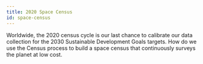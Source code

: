 ```yaml
---
title: 2020 Space Census
id: space-census
---
```

Worldwide, the 2020 census cycle is our last chance to calibrate our data collection for the 2030 Sustainable Development Goals targets. How do we use the Census process to build a space census that continuously surveys the planet at low cost.
